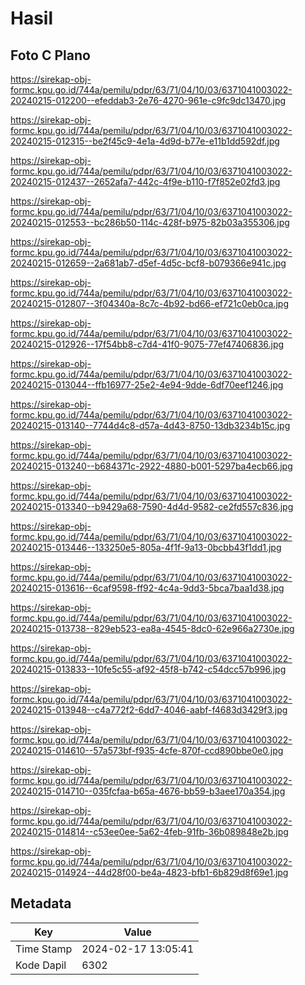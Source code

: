 # Hasil

## Foto C Plano

https://sirekap-obj-formc.kpu.go.id/744a/pemilu/pdpr/63/71/04/10/03/6371041003022-20240215-012200--efeddab3-2e76-4270-961e-c9fc9dc13470.jpg

https://sirekap-obj-formc.kpu.go.id/744a/pemilu/pdpr/63/71/04/10/03/6371041003022-20240215-012315--be2f45c9-4e1a-4d9d-b77e-e11b1dd592df.jpg

https://sirekap-obj-formc.kpu.go.id/744a/pemilu/pdpr/63/71/04/10/03/6371041003022-20240215-012437--2652afa7-442c-4f9e-b110-f7f852e02fd3.jpg

https://sirekap-obj-formc.kpu.go.id/744a/pemilu/pdpr/63/71/04/10/03/6371041003022-20240215-012553--bc286b50-114c-428f-b975-82b03a355306.jpg

https://sirekap-obj-formc.kpu.go.id/744a/pemilu/pdpr/63/71/04/10/03/6371041003022-20240215-012659--2a681ab7-d5ef-4d5c-bcf8-b079366e941c.jpg

https://sirekap-obj-formc.kpu.go.id/744a/pemilu/pdpr/63/71/04/10/03/6371041003022-20240215-012807--3f04340a-8c7c-4b92-bd66-ef721c0eb0ca.jpg

https://sirekap-obj-formc.kpu.go.id/744a/pemilu/pdpr/63/71/04/10/03/6371041003022-20240215-012926--17f54bb8-c7d4-41f0-9075-77ef47406836.jpg

https://sirekap-obj-formc.kpu.go.id/744a/pemilu/pdpr/63/71/04/10/03/6371041003022-20240215-013044--ffb16977-25e2-4e94-9dde-6df70eef1246.jpg

https://sirekap-obj-formc.kpu.go.id/744a/pemilu/pdpr/63/71/04/10/03/6371041003022-20240215-013140--7744d4c8-d57a-4d43-8750-13db3234b15c.jpg

https://sirekap-obj-formc.kpu.go.id/744a/pemilu/pdpr/63/71/04/10/03/6371041003022-20240215-013240--b684371c-2922-4880-b001-5297ba4ecb66.jpg

https://sirekap-obj-formc.kpu.go.id/744a/pemilu/pdpr/63/71/04/10/03/6371041003022-20240215-013340--b9429a68-7590-4d4d-9582-ce2fd557c836.jpg

https://sirekap-obj-formc.kpu.go.id/744a/pemilu/pdpr/63/71/04/10/03/6371041003022-20240215-013446--133250e5-805a-4f1f-9a13-0bcbb43f1dd1.jpg

https://sirekap-obj-formc.kpu.go.id/744a/pemilu/pdpr/63/71/04/10/03/6371041003022-20240215-013616--6caf9598-ff92-4c4a-9dd3-5bca7baa1d38.jpg

https://sirekap-obj-formc.kpu.go.id/744a/pemilu/pdpr/63/71/04/10/03/6371041003022-20240215-013738--829eb523-ea8a-4545-8dc0-62e966a2730e.jpg

https://sirekap-obj-formc.kpu.go.id/744a/pemilu/pdpr/63/71/04/10/03/6371041003022-20240215-013833--10fe5c55-af92-45f8-b742-c54dcc57b996.jpg

https://sirekap-obj-formc.kpu.go.id/744a/pemilu/pdpr/63/71/04/10/03/6371041003022-20240215-013948--c4a772f2-6dd7-4046-aabf-f4683d3429f3.jpg

https://sirekap-obj-formc.kpu.go.id/744a/pemilu/pdpr/63/71/04/10/03/6371041003022-20240215-014610--57a573bf-f935-4cfe-870f-ccd890bbe0e0.jpg

https://sirekap-obj-formc.kpu.go.id/744a/pemilu/pdpr/63/71/04/10/03/6371041003022-20240215-014710--035fcfaa-b65a-4676-bb59-b3aee170a354.jpg

https://sirekap-obj-formc.kpu.go.id/744a/pemilu/pdpr/63/71/04/10/03/6371041003022-20240215-014814--c53ee0ee-5a62-4feb-91fb-36b089848e2b.jpg

https://sirekap-obj-formc.kpu.go.id/744a/pemilu/pdpr/63/71/04/10/03/6371041003022-20240215-014924--44d28f00-be4a-4823-bfb1-6b829d8f69e1.jpg


## Metadata

| Key        | Value               |
| ---------- | ------------------- |
| Time Stamp | 2024-02-17 13:05:41 |
| Kode Dapil | 6302                |




